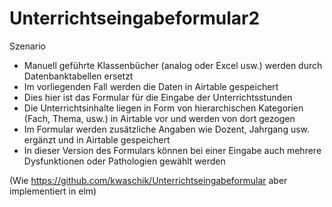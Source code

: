 # Unterrichtseingabeformular2

Szenario
- Manuell geführte Klassenbücher (analog oder Excel usw.) werden durch Datenbanktabellen ersetzt
- Im vorliegenden Fall werden die Daten in Airtable gespeichert
- Dies hier ist das Formular für die Eingabe der Unterrichtsstunden
- Die Unterrichtsinhalte liegen in Form von hierarchischen Kategorien (Fach, Thema, usw.) in Airtable vor und werden von dort gezogen
- Im Formular werden zusätzliche Angaben wie Dozent, Jahrgang usw. ergänzt und in Airtable gespeichert
- In dieser Version des Formulars können bei einer Eingabe auch mehrere Dysfunktionen oder Pathologien gewählt werden

(Wie https://github.com/kwaschik/Unterrichtseingabeformular aber implementiert in elm)
